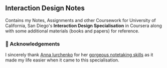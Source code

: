 ## Interaction Design Notes
Contains my Notes, Assignments and other Coursework for University of California, San Diego's **Interaction Design Specialisation** in Coursera along with some additional materials (books and papers) for reference. 

### 🙏 Acknowledgements

I sincerely thank [Anna Iurchenko](https://www.linkedin.com/in/iurchenko) for her [gorgeous notetaking skills](https://sketchit.co) as it made my life easier when it came to this specialisation. 
